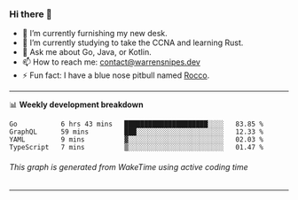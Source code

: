 ### Hi there 👋

- 🔭 I’m currently furnishing my new desk.
- 🌱 I’m currently studying to take the CCNA and learning Rust.
- 💬 Ask me about Go, Java, or Kotlin.
- 📫 How to reach me: contact@warrensnipes.dev
- ⚡ Fun fact: I have a blue nose pitbull named [Rocco](https://i.imgur.com/iLsSCKu.jpg).

-------

📊 **Weekly development breakdown**
<!--START_SECTION:waka-->
```text
Go           6 hrs 43 mins   █████████████████████░░░░   83.85 % 
GraphQL      59 mins         ███░░░░░░░░░░░░░░░░░░░░░░   12.33 % 
YAML         9 mins          ▓░░░░░░░░░░░░░░░░░░░░░░░░   02.03 % 
TypeScript   7 mins          ▒░░░░░░░░░░░░░░░░░░░░░░░░   01.47 % 
```
<!--END_SECTION:waka-->
###### *This graph is generated from WakeTime using active coding time*
-------

